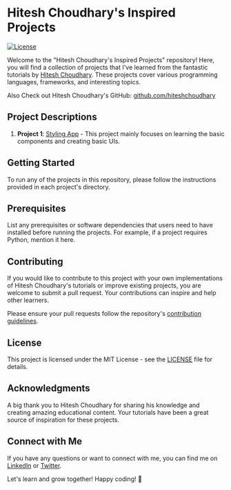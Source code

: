 # Hitesh Choudhary's Inspired Projects

[![License](https://img.shields.io/badge/License-MIT-blue.svg)](https://opensource.org/licenses/MIT)

Welcome to the "Hitesh Choudhary's Inspired Projects" repository! Here, you will find a collection of projects that I've learned from the fantastic tutorials by [Hitesh Choudhary](https://www.youtube.com/playlist?list=PLRAV69dS1uWSjBBJ-egNNOd4mdblt1P4c). These projects cover various programming languages, frameworks, and interesting topics. 

Also Check out Hitesh Choudhary's GitHub: [github.com/hiteshchoudhary](https://github.com/hiteshchoudhary)

## Project Descriptions

1. **Project 1**: [Styling App](project1/) - This project mainly focuses on learning the basic components and creating basic UIs.

<!-- Add more projects as needed -->

## Getting Started

To run any of the projects in this repository, please follow the instructions provided in each project's directory.

## Prerequisites

List any prerequisites or software dependencies that users need to have installed before running the projects. For example, if a project requires Python, mention it here.

## Contributing

If you would like to contribute to this project with your own implementations of Hitesh Choudhary's tutorials or improve existing projects, you are welcome to submit a pull request. Your contributions can inspire and help other learners.

Please ensure your pull requests follow the repository's [contribution guidelines](CONTRIBUTING.md).

## License

This project is licensed under the MIT License - see the [LICENSE](LICENSE) file for details.

## Acknowledgments

A big thank you to Hitesh Choudhary for sharing his knowledge and creating amazing educational content. Your tutorials have been a great source of inspiration for these projects.

## Connect with Me

If you have any questions or want to connect with me, you can find me on [LinkedIn](https://www.linkedin.com/in/mayurmudoi/) or [Twitter](https://twitter.com/MudoiMayur).

Let's learn and grow together! Happy coding! 🚀

